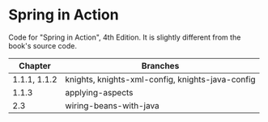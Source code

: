 # Spring in Action
Code for "Spring in Action", 4th Edition.
It is slightly different from the book's source code.

| Chapter | Branches |
| ------ | ------- |
| 1.1.1, 1.1.2 | knights, knights-xml-config, knights-java-config |
| 1.1.3 | applying-aspects |
| 2.3 | wiring-beans-with-java |

